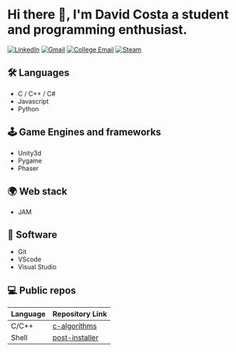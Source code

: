 
# Hi there 👋, I'm David Costa a student and programming enthusiast.

[![LinkedIn](https://img.shields.io/badge/-David%20Costa-blue?style=flat-square&logo=Linkedin&logoColor=white)](https://www.linkedin.com/in/ds-costa/) [![Gmail](https://img.shields.io/badge/-Gmail-red?style=flat-square&logo=Gmail&logoColor=white)](mailto:davidshcosta@gmail.com) [![College Email](https://img.shields.io/badge/-College%20email-red?style=flat-square&logo=Gmail&logoColor=white)](mailto:ds.costa@unesp.br) [![Steam](https://img.shields.io/badge/-FLOWT-black?style=flat-square&logo=Steam&logoColor=white)](https://steamcommunity.com/id/flowtflowers)

## 🛠️ Languages
- C / C++ / C#
- Javascript
- Python

## 🕹️ Game Engines and frameworks
- Unity3d
- Pygame
- Phaser

## 🌍 Web stack
- JAM

## 🔧 Software
- Git
- VScode
- Visual Studio

## 💻 Public repos

| Language | Repository Link |
|---|--------------------------------------------------------------|
| C/C++ | [c-algorithms](https://github.com/ds-costa/c-algorithms.git) |
| Shell | [post-installer](https://github.com/ds-costa/post-installer) |
